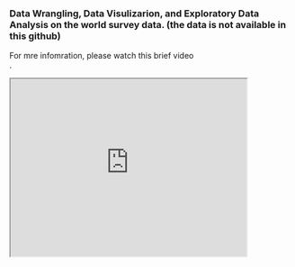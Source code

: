 ### Data Wrangling, Data Visulizarion, and Exploratory Data Analysis on the world survey data. (the data is not available in this github) <br>
For mre infomration, please watch this brief video <br>.
<iframe width="420" height="315"
src="https://www.youtube.com/watch?v=vNmEj_2aniE&t=3s&ab_channel=NiyoushaMshafie">
</iframe>
